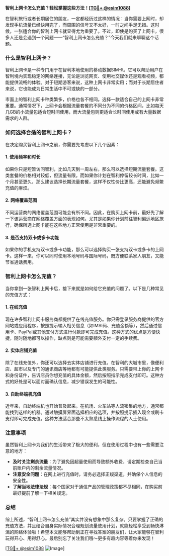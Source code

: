 **智利上网卡怎么充值？轻松掌握这些方法！[[TG💪+ @esim1088](https://t.me/s/esim1088)]**

在智利旅行或者长期居住的朋友，一定都经历过这样的情况：当你需要上网时，却发现手机流量已经快用完了，而周围的信号又不太好，一时之间手足无措。这时候，一张适合你的智利上网卡就显得尤为重要了。不过，即使是购买了上网卡，很多人还是会遇到一个问题——“智利上网卡怎么充值？”今天我们就来聊聊这个话题。

### 什么是智利上网卡？

智利上网卡是一种专门用于在智利本地使用的移动数据SIM卡。它可以帮助用户在智利境内实现稳定的网络连接，无论是浏览网页、使用社交媒体还是观看视频，都能提供流畅的体验。对于短期游客来说，这种上网卡非常实用；而对于长期居住者来说，它也能成为日常生活中不可或缺的一部分。

市面上的智利上网卡种类繁多，价格也各不相同。选择一款适合自己的上网卡非常重要。通常情况下，上网卡会根据流量套餐的不同分为不同的价格区间，比如每天几GB的小流量包适合短时间使用，而大流量包则更适合长时间使用或有大量数据需求的人群。

### 如何选择合适的智利上网卡？

在决定购买智利上网卡之前，你需要先考虑以下几个因素：

#### 1. 使用频率和时长

如果你只是短暂访问智利，比如几天到一周左右，那么可以选择短期流量套餐。这类套餐的价格相对较低，但流量有限。而如果你计划在智利停留较长时间，比如一个月甚至更久，那么建议选择长期流量套餐，这样不仅性价比更高，还能避免频繁充值的麻烦。

#### 2. 网络覆盖范围

不同运营商的网络覆盖范围可能会有所不同。因此，在购买上网卡前，最好先了解一下该运营商在网络覆盖方面的表现如何。尤其是如果你计划前往智利偏远地区旅行，确保所选上网卡能在这些地方正常使用是非常重要的。

#### 3. 是否支持双卡或多卡功能

如果你的手机支持双卡或多卡功能，那么可以选择购买一张支持双卡或多卡的上网卡。这样一来，你可以同时使用本地号码与国际号码，既方便联系家人朋友，又能节省通话费用。

### 智利上网卡怎么充值？

当你拿到一张智利上网卡后，接下来就是如何给它充值的问题了。以下是几种常见的充值方式：

#### 1. 在线充值

现在许多智利上网卡服务商都提供了在线充值服务。你只需登录服务商提供的官方网站或应用程序，按照提示输入相关信息（如IMSI码、充值金额等），然后通过信用卡、PayPal或其他支付方式进行付款即可完成充值。这种方式的优点是方便快捷，随时随地都可以操作，缺点则是可能需要额外支付一定的手续费。

#### 2. 实体店铺充值

除了在线充值外，你还可以选择去实体店铺进行充值。在智利的大城市里，像便利店、超市以及专门的通讯商店等地都有可能提供此类服务。只需要带上你的上网卡和身份证件，告诉店员你想充值的具体金额，然后按照指示完成支付即可。这种方式的好处是可以面对面确认信息，减少错误发生的可能性。

#### 3. 自助终端机充值

近年来，自助终端机也开始普及起来。在机场、火车站等人流密集的地方，通常都能找到这样的机器。通过触摸屏界面选择相应的选项，并按照提示插入现金或刷卡支付即可完成充值。这种方法适合那些不太熟悉线上操作流程的人士使用。

### 注意事项

虽然智利上网卡为我们的生活带来了极大的便利，但在使用过程中也有一些需要注意的地方：

- **及时关注剩余流量**：为了避免因超量使用而导致额外收费，请定期检查自己当前账户内的剩余流量情况。
- **注意安全问题**：在网上进行充值时，请务必选择正规渠道，并确保个人信息的安全性。
- **了解当地法律法规**：每个国家对于通信产品的管理政策都不尽相同，在购买前最好提前了解一下相关规定。

### 总结

综上所述，“智利上网卡怎么充值”其实并没有想象中那么复杂。只要掌握了正确的充值方法，并且结合自身实际情况合理规划流量使用计划，就能轻松享受到畅快淋漓的网络体验啦！希望本文能够帮助到正在寻找答案的朋友们，让大家能够在智利玩得开心、用得舒心。最后别忘了关注我们哦～更多有趣内容等着你来发现！

[[TG💪+ @esim1088](https://t.me/s/esim1088) ![Image](https://i.postimg.cc/4NQfJmqS/Snipaste-2025-05-13-00-14-12.png)]